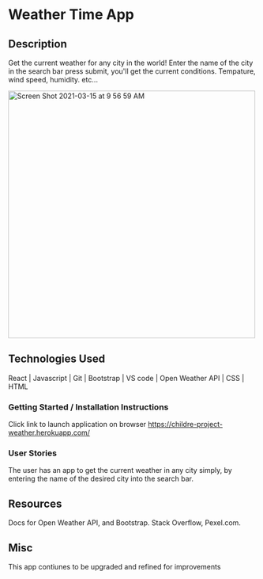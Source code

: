 # Weather Time App


## Description
Get the current weather for any city in the world!
Enter the name of the city in the search bar press submit, you'll get the current conditions. Tempature, wind speed, humidity. etc...


<img width="500" alt="Screen Shot 2021-03-15 at 9 56 59 AM" src="https://user-images.githubusercontent.com/35944206/111183057-20a0a980-8575-11eb-8f9a-65b3cfcfe481.png">


## **Technologies Used**

React | Javascript | Git | Bootstrap | VS code | Open Weather API | CSS | HTML


### **Getting Started / Installation Instructions**

Click link to launch application on browser
https://childre-project-weather.herokuapp.com/

### User Stories
The user has an app to get the current weather in any city simply, by entering the name of the desired city into the search bar.

## Resources
Docs for Open Weather API, and Bootstrap. Stack Overflow, Pexel.com.

## Misc
This app contiunes to be upgraded and refined for improvements
